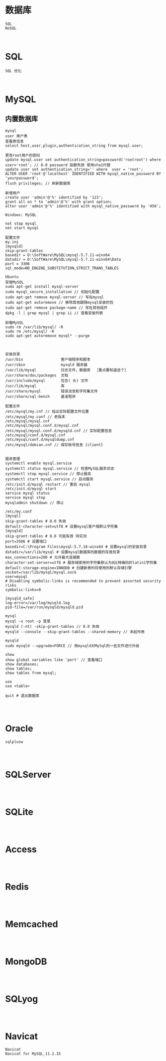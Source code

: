 # 数据库

```
SQL
NoSQL
```

```

```

```

```

# SQL

```
SQL 优化
```

```

```

```

```

# MySQL

## 内置数据库

```
mysql
user 用户表
查看表信息
select host,user,plugin,authentication_string from mysql.user;

更改root用户的密码
update mysql.user set authentication_string=password('rootroot') where user='root'; // 8.0 password 函数失效 使用sha1代替
update user set authentication_string='' where  user = 'root';
ALTER USER 'root'@'localhost' IDENTIFIED WITH mysql_native_password BY 'yourpassword';
flush privileges; // 刷新数据库

新增用户
create user 'admin'@'%' identified by '123';
grant all on * to 'admin'@'%' with grant option;
alter user 'admin'@'%' identified with mysql_native_password by '456';

```

```
Windows: MySQL

net stop mysql
net start mysql

配置文件
my.ini
[mysqld]
skip-grant-tables
basedir = D:\SoftWare\MySQL\mysql-5.7.11-winx64
datadir = D:\SoftWare\MySQL\mysql-5.7.11-winx64\Data
port = 3306
sql_mode=NO_ENGINE_SUBSTITUTION,STRICT_TRANS_TABLES

Ubuntu
安装MySQL
sudo apt-get install mysql-server
sudo mysql_secure_installation // 初始化配置
sudo apt-get remove mysql-server // 写在mysql
sudo apt-get autoremove // 移除其他跟随mysql安装的包
sudo apt-get remove package-name // 写在其他组件
dpkg -l | grep mysql | grep ii // 查看安装列表

卸载MySQL
sudo rm /var/lib/mysql/ -R
sudo rm /etc/mysql/ -R
sudo apt-get autoremove mysql* --purge



安装目录
/usr/bin                 客户端程序和脚本  
/usr/sbin                mysqld 服务器  
/var/lib/mysql           日志文件，数据库  ［重点要知道这个］  
/usr/share/doc/packages  文档  
/usr/include/mysql       包含( 头) 文件  
/usr/lib/mysql           库  
/usr/share/mysql         错误消息和字符集文件  
/usr/share/sql-bench     基准程序

配置文件
/etc/mysql/my.cnf // 指出实际配置文件位置
/etc/mysql/my.conf // 老版本
/etc/mysql/mysql.cnf
/etc/mysql/mysql.conf.d/mysql.cnf
/etc/mysql/mysql.conf.d/mysqld.cnf // 实际配置信息
/etc/mysql/conf.d/mysql.cnf
/etc/mysql/conf.d/mysqldump.cnf
/etc/mysql/debian.cnf // 保存账号信息 [client]


服务管理
systemctl enable mysql.service
systemctl status mysql.service // 检查MySQL服务状态
systemctl stop mysql.service // 停止服务
systemctl start mysql.service // 启动服务
/etc/init.d/mysql restart // 重启 mysql
/etc/init.d/mysql start
service mysql status
service mysql stop
mysqladmin shutdown // 停止

/etc/my.conf
[mysql]
skip-grant-tables # 8.0 失效
default-character-set=utf8 # 设置mysql客户端默认字符集
[mysqld]
skip-grant-tables # 8.0 可能有效 待实测
port=3506 # 设置端口
basedir=C:\Program Files\mysql-5.7.18-winx64 # 设置mysql的安装目录
datadir=/var/lib/mysql # 设置mysql数据库的数据的存放目录
max_connections=200 # 允许最大连接数
character-set-server=utf8 # 服务端使用的字符集默认为8比特编码的latin1字符集
default-storage-engine=INNODB # 创建新表时将使用的默认存储引擎
socket=/var/lib/mysql/mysql.sock
user=mysql
# Disabling symbolic-links is recommended to prevent assorted security risks
symbolic-links=0
 
[mysqld_safe]
log-error=/var/log/mysqld.log
pid-file=/var/run/mysqld/mysqld.pid

mysql
mysql -u root -p 登录
mysqld (-nt) -skip-grant-tables // 8.0 失效
mysqld --console --skip-grant-tables --shared-memory // 未起作用

mysqld
sudo mysqld --upgrade=FORCE // 用mysqld对MySql的一些文件进行升级

show
show global variables like 'port' // 查看端口
show databases;
show tables;
show tables from mysql;

use
use <table>

quit # 退出数据库
```

```

```

```

```

```

```

# Oracle

```
sqlplusw
```

```

```

```

```

```

```

# SQLServer

```

```

```

```

```

```

# SQLite

```

```

```

```

```

```

# Access

```

```

```

```

```

```

# Redis

```

```

```

```

```

```

# Memcached

```

```

```

```

```

```

# MongoDB

```

```

```

```

```

```

# SQLyog

```

```

```

```

```

```

# Navicat

```
Navicat
Navicat for MySQL_11.2.15
```

```

```

```

```

```

```

```

```

```

```

```

```

```

```

```

```

```

```

```

```

```

```

```

```

```

```

```

```

```

```

```

```

```

```

```

```

```

```

```

```

```

```

```

```

```

```

```

```

```

```

```

```

```

```

```

```

```

```

```

```

```

```

```

```

```

```

```

```

```

```

```

```

```

```

```

```

```

```

```

```

```

```

```

```

```

```

```

```

```

```

```

```

```

```

```

```

```

```

```

```

```

```

```

```

```

```

```

```

```

```

